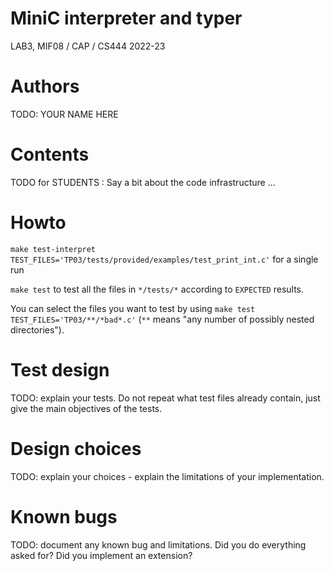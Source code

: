 # MiniC interpreter and typer
LAB3, MIF08 / CAP / CS444 2022-23


# Authors

TODO: YOUR NAME HERE

# Contents

TODO for STUDENTS : Say a bit about the code infrastructure ...

# Howto

`make test-interpret TEST_FILES='TP03/tests/provided/examples/test_print_int.c'` for a single run

`make test` to test all the files in `*/tests/*` according to `EXPECTED` results.

You can select the files you want to test by using `make test TEST_FILES='TP03/**/*bad*.c'` (`**` means
"any number of possibly nested directories").

# Test design 

TODO: explain your tests. Do not repeat what test files already contain, just give the main objectives of the tests.

# Design choices

TODO: explain your choices - explain the limitations of your implementation.

# Known bugs

TODO: document any known bug and limitations. Did you do everything asked for? Did you implement an extension?
